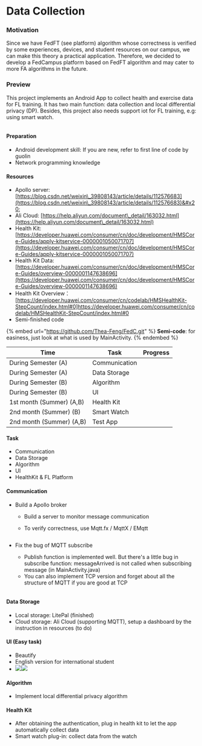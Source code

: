 # Data Collection



### Motivation

Since we have FedFT (see platform) algorithm whose correctness is verified by some experiences, devices, and student resources on our campus, we can make this theory a practical application. Therefore, we decided to develop a FedCampus platform based on FedFT algorithm and may cater to more FA algorithms in the future.

### Preview

This project implements an Android App to collect health and exercise data for FL training. It has two main function: data collection and local differential privacy (DP). Besides, this project also needs support iot for FL training, e.g: using smart watch.

<figure><img src=".gitbook/assets/image (3).png" alt=""><figcaption></figcaption></figure>

#### Preparation

* Android development skill: If you are new, refer to first line of code by guolin
* Network programming knowledge

#### Resources

* Apollo server: [https://blog.csdn.net/weixin\_39808143/article/details/112576683](https://blog.csdn.net/weixin\_39808143/article/details/112576683)&#x20;
* Ali Cloud: [https://help.aliyun.com/document\_detail/163032.html](https://help.aliyun.com/document\_detail/163032.html)
* Health Kit: [https://developer.huawei.com/consumer/cn/doc/development/HMSCore-Guides/apply-kitservice-0000001050071707](https://developer.huawei.com/consumer/cn/doc/development/HMSCore-Guides/apply-kitservice-0000001050071707)
* Health Kit Data: [https://developer.huawei.com/consumer/cn/doc/development/HMSCore-Guides/overview-0000001147638696](https://developer.huawei.com/consumer/cn/doc/development/HMSCore-Guides/overview-0000001147638696)
* Health Kit Overview：[https://developer.huawei.com/consumer/cn/codelab/HMSHealthKit-StepCount/index.html#0]https://developer.huawei.com/consumer/cn/codelab/HMSHealthKit-StepCount/index.html#0
* Semi-finished code

{% embed url="https://github.com/Thea-Feng/FedC.git" %}
**Semi-code**: for easiness, just look at what is used by MainActivity.
{% endembed %}

| Time                     | Task          | Progress |
| ------------------------ | ------------- | -------- |
| During Semester (A)      | Communication |          |
| During Semester (A)      | Data Storage  |          |
| During Semester (B)      | Algorithm     |          |
| During Semester (B)      | UI            |          |
| 1st month (Summer) (A,B) | Health Kit    |          |
| 2nd month (Summer) (B)   | Smart Watch   |          |
| 2nd month (Summer) (A,B) | Test App      |          |

#### Task

* Communication
* Data Storage
* Algorithm
* UI
* HealthKit & FL Platform

#### Communication

* Build a Apollo broker
  * Build a server to monitor message communication
  *   To verify correctness, use Mqtt.fx / MqttX / EMqtt

      <figure><img src=".gitbook/assets/image (1).png" alt=""><figcaption></figcaption></figure>
*   Fix the bug of MQTT subscribe

    * Publish function is implemented well. But there's a little bug in subscribe function: messageArrived is not called when subscribing message (in MainActivity.java)
    * You can also implement TCP version and forget about all the structure of MQTT if you are good at TCP



    <figure><img src=".gitbook/assets/image.png" alt=""><figcaption></figcaption></figure>

#### Data Storage

* Local storage: LitePal (finished)
* Cloud storage: Ali Cloud (supporting MQTT), setup a dashboard by the instruction in resources (to do)

#### UI (Easy task)

* Beautify
* English version for international student
* ![](<.gitbook/assets/image (2).png>)![](<.gitbook/assets/image (4).png>)

#### Algorithm

* Implement local differential privacy algorithm

#### Health Kit

* After obtaining the authentication, plug in health kit to let the app automatically collect data
* Smart watch plug-in: collect data from the watch



